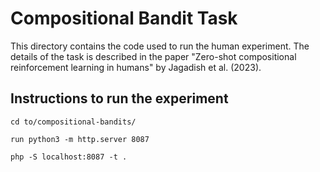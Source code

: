 # Compositional Bandit Task
This directory contains the code used to run the human experiment. The details of the task is described in the paper "Zero-shot compositional reinforcement learning in humans" by Jagadish et al. (2023).

## Instructions to run the experiment

`cd to/compositional-bandits/`

`run python3 -m http.server 8087 `

`php -S localhost:8087 -t . `

